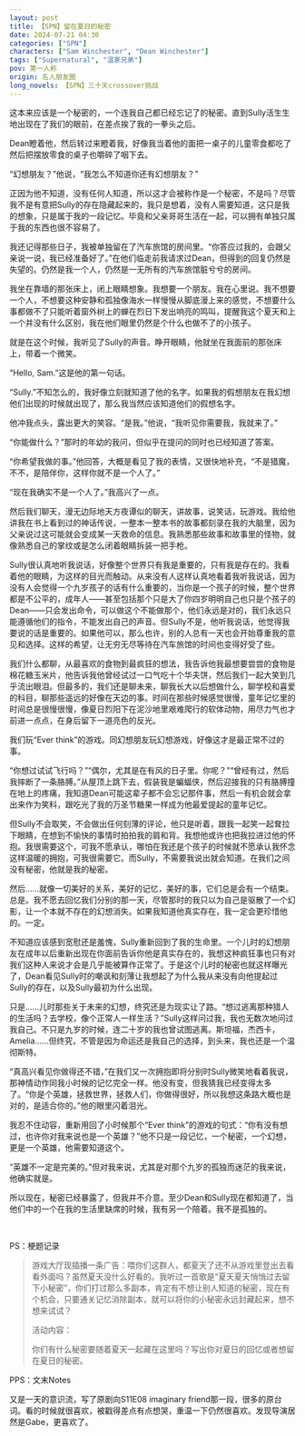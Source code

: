```yaml
---
layout: post
title: 【SPN】留在夏日的秘密
date: 2024-07-21 04:30
categories: ["SPN"]
characters: ["Sam Winchester", "Dean Winchester"]
tags: ["Supernatural", "温家兄弟"]
pov: 第一人称
origin: 名人朋友圈
long_novels: 【SPN】三十天crossover挑战
---
```


这本来应该是一个秘密的，一个连我自己都已经忘记了的秘密。直到Sully活生生地出现在了我们的眼前，在差点挨了我的一拳头之后。

Dean瞪着他，然后转过来瞪着我，好像我当着他的面把一桌子的儿童零食都吃了然后把摆放零食的桌子也嚼碎了咽下去。

“幻想朋友？”他说，“我怎么不知道你还有幻想朋友？”

正因为他不知道，没有任何人知道，所以这才会被称作是一个秘密，不是吗？尽管我不是有意把Sully的存在隐藏起来的，我只是想着，没有人需要知道，这只是我的想象，只是属于我的一段记忆。毕竟和父亲哥哥生活在一起，可以拥有单独只属于我的东西也很不容易了。

我还记得那些日子，我被单独留在了汽车旅馆的房间里。“你答应过我的，会跟父亲说一说，我已经准备好了。”在他们临走前我请求过Dean，但得到的回复仍然是失望的。仍然是我一个人，仍然是一无所有的汽车旅馆脏兮兮的房间。

我坐在靠墙的那张床上，闭上眼睛想象。我想要一个朋友。我在心里说。我不想要一个人，不想要这种安静和孤独像海水一样慢慢从脚底漫上来的感觉，不想要什么事都做不了只能听着窗外树上的蝉在烈日下发出响亮的鸣叫，提醒我这个夏天和上一个并没有什么区别，我在他们眼里仍然是个什么也做不了的小孩子。

就是在这个时候，我听见了Sully的声音。睁开眼睛，他就坐在我面前的那张床上，带着一个微笑。

“Hello, Sam.”这是他的第一句话。

“Sully.”不知怎么的，我好像立刻就知道了他的名字。如果我的假想朋友在我幻想他们出现的时候就出现了，那么我当然应该知道他们的假想名字。

他冲我点头，露出更大的笑容。“是我。”他说，“我听见你需要我，我就来了。”

“你能做什么？”那时的年幼的我问，但似乎在提问的同时也已经知道了答案。

“你希望我做的事。”他回答，大概是看见了我的表情，又很快地补充，“不是猎魔，不不，是陪伴你，这样你就不是一个人了。”

“现在我确实不是一个人了。”我高兴了一点。

然后我们聊天，漫无边际地天方夜谭似的聊天，讲故事，说笑话，玩游戏。我给他讲我在书上看到过的神话传说，一整本一整本书的故事都刻录在我的大脑里，因为父亲说过这可能就会变成某一天救命的信息。我熟悉那些故事和故事里的怪物，就像熟悉自己的掌纹或是怎么闭着眼睛拆装一把手枪。

Sully很认真地听我说话，好像整个世界只有我是重要的，只有我是存在的。我看着他的眼睛，为这样的目光而触动。从来没有人这样认真地看着我听我说话，因为没有人会觉得一个九岁孩子的话有什么重要的，当你是一个孩子的时候，整个世界都是不公平的，成年人——甚至包括那个只是大了你四岁明明自己也只是个孩子的Dean——只会发出命令，可以做这个不能做那个，他们永远是对的，我们永远只能遵循他们的指令，不能发出自己的声音。但Sully不是，他听我说话，他觉得我要说的话是重要的。如果他可以，那么也许，别的人总有一天也会开始尊重我的意见和选择。这样的希望，让无穷无尽等待在汽车旅馆的时间也变得好受了些。

我们什么都聊，从最喜欢的食物到最疯狂的想法，我告诉他我最想要尝尝的食物是棉花糖玉米片，他告诉我他曾经试过一口气吃十个华夫饼，然后我们一起大笑到几乎流出眼泪。但最多的，我们还是聊未来，聊我长大以后想做什么，聊学校和喜爱的科目，聊那些遥远的好像在天边的事。时间在那些时候感觉很慢，童年记忆里的时间总是很慢很慢，像夏日烈阳下在泥沙地里艰难爬行的软体动物，用尽力气也才前进一点点，在身后留下一道亮色的反光。

我们玩“Ever think”的游戏。同幻想朋友玩幻想游戏，好像这才是最正常不过的事。

“你想过试试飞行吗？”“偶尔，尤其是在有风的日子里。你呢？”“曾经有过，然后我摔断了一条胳膊。”从屋顶上跳下去，假装我是蝙蝠侠，然后迎接我的只有胳膊撞在地上的疼痛，我知道Dean可能这辈子都不会忘记那件事，然后一有机会就会拿出来作为笑料，跟吃光了我的万圣节糖果一样成为他最爱提起的童年记忆。

但Sully不会取笑，不会做出任何刻薄的评论，他只是听着，跟我一起笑一起耷拉下眼睛，在想到不愉快的事情时拍拍我的肩和背。我想他或许也把我拉进过他的怀抱。我很需要这个，可我不愿承认，哪怕在我还是个孩子的时候就不愿承认我怀念这样温暖的拥抱，可我很需要它。而Sully，不需要我说出就会知道。在我们之间没有秘密，他就是我的秘密。

然后……就像一切美好的关系，美好的记忆，美好的事，它们总是会有一个结束。总是。我不愿去回忆我们分别的那一天，尽管那时的我只以为自己是驱散了一个幻影，让一个本就不存在的幻想消失。如果我知道他真实存在，我一定会更珍惜他的。一定。

不知道应该感到宽慰还是羞愧，Sully重新回到了我的生命里。一个儿时的幻想朋友在成年以后重新出现在你面前告诉你他是真实存在的，我想这种疯狂事也只有对我们这种人来说才会是几乎能被算作正常了。于是这个儿时的秘密也就这样曝光了，Dean看见Sully时的嘲讽和刻薄让我想起了为什么我从来没有向他提起过Sully的存在，以及Sully最初为什么出现。

只是……儿时那些关于未来的幻想，终究还是为现实让了路。“想过逃离那种猎人的生活吗？去学校，像个正常人一样生活？”Sully这样问过我，我也无数次地问过我自己。不只是九岁的时候，连二十岁的我也曾试图逃离。斯坦福，杰西卡，Amelia……但终究，不管是因为命运还是我自己的选择，到头来，我也还是一个温彻斯特。

“真高兴看见你做得还不错，”在我们又一次拥抱即将分别时Sully微笑地看着我说，那神情动作同我小时候的记忆完全一样。他没有变，但我猜我已经变得太多了。“你是个英雄，拯救世界，拯救人们，你做得很好，所以我想这条路大概也是对的，是适合你的。”他的眼里闪着泪光。

我忍不住动容，重新用回了小时候那个“Ever think”的游戏的句式：“你有没有想过，也许你对我来说也是一个英雄？”他不只是一段记忆，一个秘密，一个幻想，更是一个英雄，他需要知道这个。

“英雄不一定是完美的。”但对我来说，尤其是对那个九岁的孤独而迷茫的我来说，他确实就是。

所以现在，秘密已经暴露了，但我并不介意。至少Dean和Sully现在都知道了，当他们中的一个在我的生活里缺席的时候，我有另一个陪着。我不是孤独的。

<br>

PS：梗题记录

> 游戏大厅现插播一条广告：喂你们这群人，都夏天了还不从游戏里登出去看看外面吗？虽然夏天没什么好看的。我听过一首歌是“夏天夏天悄悄过去留下小秘密”，你们打过那么多副本，肯定有不想让别人知道的秘密，现在有个机会，只要通关记忆消除副本，就可以将你的小秘密永远封藏起来，想不想来试试？
>
> 活动内容：
>
> 你们有什么秘密要随着夏天一起藏在这里吗？写出你对夏日的回忆或者想留在夏日的秘密。

PPS：文末Notes

又是一天的意识流，写了原剧向S11E08 imaginary friend那一段，很多的原台词。看的时候就很喜欢，被戳得差点有点想哭，重温一下仍然很喜欢。发现导演居然是Gabe，更喜欢了。
